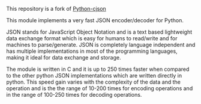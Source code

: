 This repository is a fork of [Python-cjson](https://pypi.python.org/pypi/python-cjson)

This module implements a very fast JSON encoder/decoder for Python.

JSON stands for JavaScript Object Notation and is a text based lightweight
data exchange format which is easy for humans to read/write and for machines
to parse/generate. JSON is completely language independent and has multiple
implementations in most of the programming languages, making it ideal for
data exchange and storage.

The module is written in C and it is up to 250 times faster when compared to
the other python JSON implementations which are written directly in python.
This speed gain varies with the complexity of the data and the operation and
is the the range of 10-200 times for encoding operations and in the range of
100-250 times for decoding operations.
